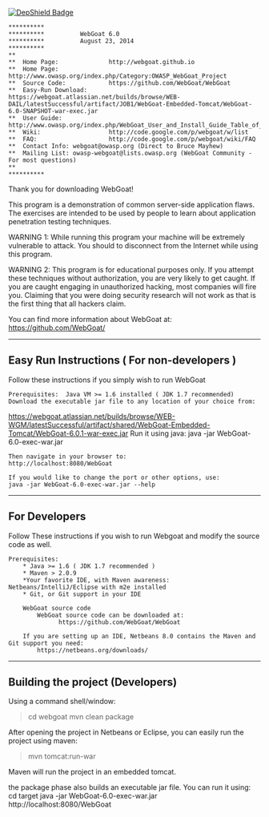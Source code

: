 [![DepShield Badge](https://staging.depshield.sonatype.org/badges/bigspotteddog/WebGoat/depshield.svg)](https://sonatype.github.io/depshield-github-pages)

```
**********
**********          WebGoat 6.0
**********          August 23, 2014
**********
**
**  Home Page:              http://webgoat.github.io
**  Home Page:              http://www.owasp.org/index.php/Category:OWASP_WebGoat_Project
**  Source Code:            https://github.com/WebGoat/WebGoat
**  Easy-Run Download:      https://webgoat.atlassian.net/builds/browse/WEB-DAIL/latestSuccessful/artifact/JOB1/WebGoat-Embedded-Tomcat/WebGoat-6.0-SNAPSHOT-war-exec.jar  
**  User Guide:             http://www.owasp.org/index.php/WebGoat_User_and_Install_Guide_Table_of_Contents
**  Wiki:                   http://code.google.com/p/webgoat/w/list
**  FAQ:                    http://code.google.com/p/webgoat/wiki/FAQ
**  Contact Info: webgoat@owasp.org (Direct to Bruce Mayhew)
**  Mailing List: owasp-webgoat@lists.owasp.org (WebGoat Community - For most questions)
**
**********
```

Thank you for downloading WebGoat!

This program is a demonstration of common server-side
application flaws.  The exercises are intended to
be used by people to learn about application penetration
testing techniques.


WARNING 1: While running this program your machine will be 
extremely vulnerable to attack. You should to disconnect
from the Internet while using this program.

WARNING 2: This program is for educational purposes only. If you
attempt these techniques without authorization, you are very
likely to get caught.  If you are caught engaging in unauthorized
hacking, most companies will fire you. Claiming that you were
doing security research will not work as that is the first thing
that all hackers claim.

You can find more information about WebGoat at:
https://github.com/WebGoat/

----------------------------------------------------------------------------------------
Easy Run Instructions ( For non-developers )
----------------------------------------------------------------------------------------
Follow these instructions if you simply wish to run WebGoat

    Prerequisites:  Java VM >= 1.6 installed ( JDK 1.7 recommended)
    Download the executable jar file to any location of your choice from:
https://webgoat.atlassian.net/builds/browse/WEB-WGM/latestSuccessful/artifact/shared/WebGoat-Embedded-Tomcat/WebGoat-6.0.1-war-exec.jar
    Run it using java:
        java -jar WebGoat-6.0-exec-war.jar

    Then navigate in your browser to:
    http://localhost:8080/WebGoat

    If you would like to change the port or other options, use:
    java -jar WebGoat-6.0-exec-war.jar --help

----------------------------------------------------------------------------------------
For Developers 
----------------------------------------------------------------------------------------
Follow These instructions if you wish to run Webgoat and modify the source code as well.

    Prerequisites:
        * Java >= 1.6 ( JDK 1.7 recommended )
        * Maven > 2.0.9
        *Your favorite IDE, with Maven awareness: Netbeans/IntelliJ/Eclipse with m2e installed
        * Git, or Git support in your IDE
        
        WebGoat source code
            WebGoat source code can be downloaded at: 
                  https://github.com/WebGoat/WebGoat

        If you are setting up an IDE, Netbeans 8.0 contains the Maven and Git support you need:
            https://netbeans.org/downloads/
	
---------------------------------
Building the project (Developers)
---------------------------------

Using a command shell/window:

> cd webgoat
> mvn clean package

After opening the project in Netbeans or Eclipse, you can easily run the project using maven:

> mvn tomcat:run-war

Maven will run the project in an embedded tomcat.

the package phase also builds an executable jar file. You can run it using:
cd target
java -jar WebGoat-6.0-exec-war.jar
http://localhost:8080/WebGoat
